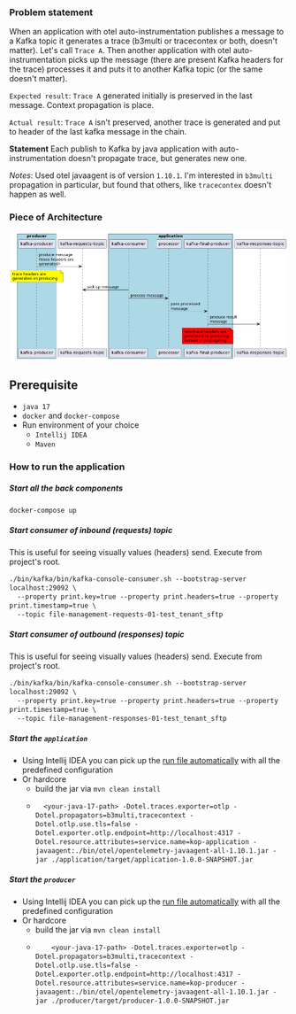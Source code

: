
### Problem statement
When an application with otel auto-instrumentation publishes a message to a Kafka topic it generates a trace (b3multi or tracecontex or both, doesn't matter). Let's call `Trace A`.
Then another application with otel auto-instrumentation picks up the message (there are present Kafka headers for the trace) processes it and puts it to another Kafka topic (or the same doesn't matter).

`Expected result`: `Trace A` generated initially is preserved in the last message. Context propagation is place.

`Actual result`: `Trace A` isn't preserved, another trace is generated and put to header of the last kafka message in the chain.

**Statement** Each publish to Kafka by java application with auto-instrumentation doesn't propagate trace, but generates new one.

_Notes_: Used otel javaagent is of version `1.10.1`. I'm interested in `b3multi` propagation in particular, but found that others, like `tracecontex` doesn't happen as well.


### Piece of Architecture

![](docs/kafka-otel-propagator.png)


## Prerequisite
* `java 17`
* `docker` and `docker-compose`
* Run environment of your choice
  * `Intellij IDEA`
  * `Maven`

### How to run the application

##### Start all the back components
```shell
docker-compose up
```

##### Start consumer of inbound (requests) topic
This is useful for seeing visually values (headers) send. Execute from project's root.  
```shell
./bin/kafka/bin/kafka-console-consumer.sh --bootstrap-server localhost:29092 \
  --property print.key=true --property print.headers=true --property print.timestamp=true \
  --topic file-management-requests-01-test_tenant_sftp
```

##### Start consumer of outbound (responses) topic
This is useful for seeing visually values (headers) send. Execute from project's root.
```shell
./bin/kafka/bin/kafka-console-consumer.sh --bootstrap-server localhost:29092 \
  --property print.key=true --property print.headers=true --property print.timestamp=true \
  --topic file-management-responses-01-test_tenant_sftp
```

##### Start the `application`

* Using Intellij IDEA you can pick up the [run file automatically](.run/application.run.xml) with all the predefined configuration
* Or hardcore
  * build the jar via `mvn clean install`
  * ```shell
      <your-java-17-path> -Dotel.traces.exporter=otlp -Dotel.propagators=b3multi,tracecontext -Dotel.otlp.use.tls=false -Dotel.exporter.otlp.endpoint=http://localhost:4317 -Dotel.resource.attributes=service.name=kop-application -javaagent:./bin/otel/opentelemetry-javaagent-all-1.10.1.jar -jar ./application/target/application-1.0.0-SNAPSHOT.jar
    ```


##### Start the `producer`
* Using Intellij IDEA you can pick up the [run file automatically](.run/producer.run.xml) with all the predefined configuration
* Or hardcore
  * build the jar via `mvn clean install`
  * ```shell
        <your-java-17-path> -Dotel.traces.exporter=otlp -Dotel.propagators=b3multi,tracecontext -Dotel.otlp.use.tls=false -Dotel.exporter.otlp.endpoint=http://localhost:4317 -Dotel.resource.attributes=service.name=kop-producer -javaagent:./bin/otel/opentelemetry-javaagent-all-1.10.1.jar -jar ./producer/target/producer-1.0.0-SNAPSHOT.jar
      ```